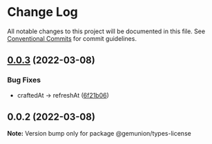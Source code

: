 # Change Log

All notable changes to this project will be documented in this file.
See [Conventional Commits](https://conventionalcommits.org) for commit guidelines.

## [0.0.3](https://github.com/gemunion/common-packages/compare/@gemunion/types-license@0.0.2...@gemunion/types-license@0.0.3) (2022-03-08)


### Bug Fixes

* craftedAt -> refreshAt ([6f21b06](https://github.com/gemunion/common-packages/commit/6f21b066fd7c50bb74f4d3220b51db57feef3774))





## 0.0.2 (2022-03-08)

**Note:** Version bump only for package @gemunion/types-license
